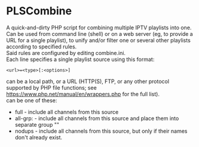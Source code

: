 # PLSCombine
A quick-and-dirty PHP script for combining multiple IPTV playlists into one.  
Can be used from command line (shell) or on a web server (eg, to provide a URL for a single playlist), to unify and/or filter one or several other playlists according to specified rules.  
Said rules are configured by editing combine.ini.  
Each line specifies a single playlist source using this format:  
```  
<url>=<type>[:<options>]  
```  
<url> can be a local path, or a URL (HTTP(S), FTP, or any other protocol supported by PHP file functions; see https://www.php.net/manual/en/wrappers.php for the full list).  
<type> can be one of these:  
  * full - include all channels from this source  
  * all-grp:<groupname> - include all channels from this source and place them into separate group "<groupname>"  
  * nodups - include all channels from this source, but only if their names don't already exist.  
  
